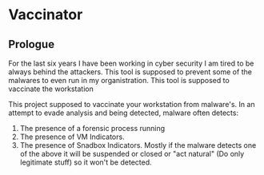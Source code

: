 # Vaccinator

## Prologue
For the last six years I have been working in cyber security
I am tired to be always behind the attackers.
This tool is supposed to prevent some of the malwares to even run in my organistration.
This tool is supposed to vaccinate the workstation


This project supposed to vaccinate your workstation from malware's.
In an attempt to evade analysis and being detected, malware often detects:
1) The presence of a forensic process running
2) The presence of VM Indicators.
3) The presence of Snadbox Indicators.
Mostly if the malware detects one of the above it will be suspended or closed or "act natural" (Do only legitimate stuff) so it won't be detected.

